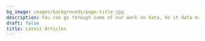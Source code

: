 ```yaml
---
bg_image: images/backgrounds/page-title.jpg
description: You can go through some of our work on data, be it data manipulation & data patterns extraction.
draft: false
title: Latest Articles
---
```

